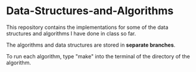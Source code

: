 # Data-Structures-and-Algorithms
This repository contains the implementations for some of the data structures and algorithms I have done in class so far.

The algorithms and data structures are stored in **separate branches**.

To run each algorithm, type "make" into the terminal of the directory of the algorithm.
